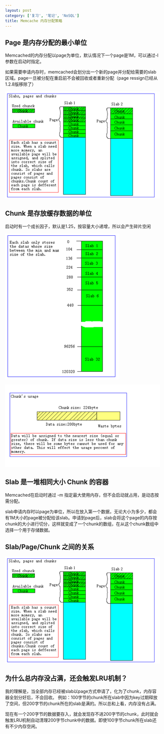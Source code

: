 ```yaml
---
layout: post
category: ['复习', '笔记', 'NoSQL']
title: Memcache 内存分配策略
---
```


## Page 是内存分配的最小单位

Memcached的内存分配以page为单位，默认情况下一个page是1M，可以通过-I参数在启动时指定。

如果需要申请内存时，memcached会划分出一个新的page并分配给需要的slab区域。page一旦被分配在重启前不会被回收或者重新分配（page ressign已经从1.2.8版移除了）

![](/res/img/in_posts/t025aa3901314343785.png)

## Chunk 是存放缓存数据的单位

启动时有一个成长因子，默认是1.25，按容量大小递增，所以会产生碎片空闲

![](/res/img/in_posts/t02ee669c8d8a0e1716.png)

![](/res/img/in_posts/t02fb68b794ee4a9c56.png)

## Slab 是一堆相同大小 Chunk 的容器

Memcached在启动时通过 -m 指定最大使用内存，但不会启动就占用，是动态按需分配。

slab申请内存时以page为单位，所以在放入第一个数据，无论大小为多少，都会有1M大小的page被分配给该slab。申请到page后，slab会将这个page的内存按chunk的大小进行切分，这样就变成了一个chunk的数组，在从这个chunk数组中选择一个用于存储数据。

## Slab/Page/Chunk 之间的关系

![](/res/img/in_posts/t025aa3901314343785.png)

## 为什么总内存没占满，还会触发LRU机制？

我的理解是，当全部内存已经被slab以page方式申请了，化为了chunk，内存容器全划分好后，不会回收。
例如：100字节的chunk所在slab中因为key过期释放了空间，但200字节的chunk所在的slab是满的。所以总和上看，内存没有占满。

现在有一个200字节的数据要存入，就会发现存不进200字节的chunk，此时就会触发LRU机制自动清理200字节chunk中的数据。即使100字节chunk所在slab还有不少内存空闲。